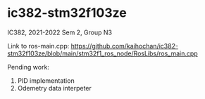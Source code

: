 # ic382-stm32f103ze
IC382, 2021-2022 Sem 2, Group N3

Link to ros-main.cpp: https://github.com/kaihochan/ic382-stm32f103ze/blob/main/stm32f1_ros_node/RosLibs/ros_main.cpp

Pending work: 
  1. PID implementation
  2. Odemetry data interpeter
